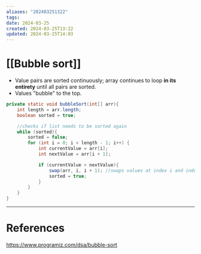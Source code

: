 ```yaml
---
aliases: "202403251322"
tags: 
date: 2024-03-25
created: 2024-03-25T13:22
updated: 2024-03-25T14:03
---
```

# [[Bubble sort]]
- Value pairs are sorted continuously; array continues to loop **in its entirety** until all pairs are sorted.
- Values "bubble" to the top.

```java
private static void bubbleSort(int[] arr){
	int length = arr.length;
	boolean sorted = true;

	//checks if list needs to be sorted again
	while (sorted){
		sorted = false;
		for (int i = 0; i < length - 1; i++) {
			int currentValue = arr[i];
			int nextValue = arr[i + 1];

			if (currentValue > nextValue){
				swap(arr, i, i + 1); //swaps values at index i and index i + 1
				sorted = true;
			}
		}
	}
}
```

___
# References
https://www.programiz.com/dsa/bubble-sort